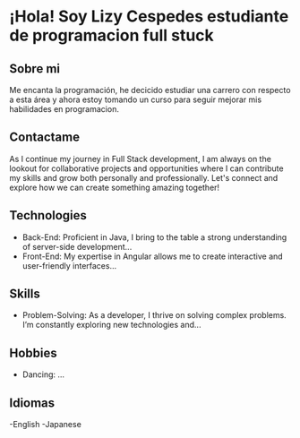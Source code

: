 # ¡Hola! Soy Lizy Cespedes estudiante de programacion full stuck

## Sobre mi

Me encanta la programación, he decicido estudiar una carrero con respecto a esta área y ahora estoy tomando un curso para seguir mejorar mis habilidades en programacion.

## Contactame

As I continue my journey in Full Stack development, I am always on the lookout for collaborative projects and opportunities where I can contribute my skills and grow both personally and professionally. Let's connect and explore how we can create something amazing together!

## Technologies

- Back-End: Proficient in Java, I bring to the table a strong understanding of server-side development...
- Front-End: My expertise in Angular allows me to create interactive and user-friendly interfaces...

## Skills

- Problem-Solving: As a developer, I thrive on solving complex problems. I’m constantly exploring new technologies and...

## Hobbies

- Dancing: ...

## Idiomas

-English
-Japanese
